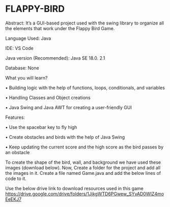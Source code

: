 # FLAPPY-BIRD
Abstract: It’s a GUI-based project used with the swing library to organize all the elements that work under the Flappy Bird Game.

Language Used: Java

IDE: VS Code

Java version (Recommended):	Java SE 18.0. 2.1

Database: None

What you will learn?

  • Building logic with the help of functions, loops, conditionals, and variables
  
  • Handling Classes and Object creations
  
  • Java Swing and Java AWT for creating a user-friendly GUI

Features:

  • Use the spacebar key to fly high
  
  • Create obstacles and birds with the help of Java Swing
  
  • Keep updating the current score and the high score as the bird passes by an obstacle

To create the shape of the bird, wall, and background we have used these images (download below). Now, Create a folder for the project and add all the images in it. Create a file named Game.java and add the below lines of code to it.

Use the below drive link to download resources used in this game
https://drive.google.com/drive/folders/1JjkgWTD6PGwew_SYvAD0WIZ4moEeEKJ7

